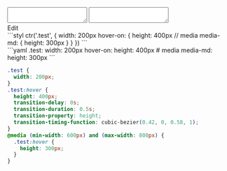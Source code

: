 <div data-size="340" class="code-cont" data-example="media-A">
    <div class="code">
        <div class="code-wrap">
            <textarea id="stylus"></textarea>
            <textarea id="css"></textarea>
            <div class="edit-code">
                <span>Edit</span>
            </div>
        </div>
    </div>
</div>


<div data-size="340" data-examples="stylus"></div>
```styl
ctr('.test', {
  width: 200px
  hover-on: {
    height: 400px
    // media
    media-md: {
      height: 300px
    }
  }
})
```

<div data-size="340" data-examples="yaml"></div>
```yaml
.test:
  width: 200px
  hover-on:
    height: 400px
    # media
    media-md:
      height: 300px
```

```css
.test {
  width: 200px;
}
.test:hover {
  height: 400px;
  transition-delay: 0s;
  transition-duration: 0.5s;
  transition-property: height;
  transition-timing-function: cubic-bezier(0.42, 0, 0.58, 1);
}
@media (min-width: 600px) and (max-width: 800px) {
  .test:hover {
    height: 300px;
  }
}
```
<div class="cf"></div>
